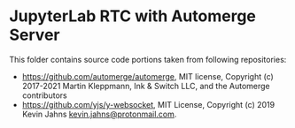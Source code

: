 # JupyterLab RTC with Automerge Server

This folder contains source code portions taken from following repositories:

- https://github.com/automerge/automerge, MIT license, Copyright (c) 2017-2021 Martin Kleppmann, Ink & Switch LLC, and the Automerge contributors
- https://github.com/yjs/y-websocket, MIT License, Copyright (c) 2019 Kevin Jahns <kevin.jahns@protonmail.com>.
